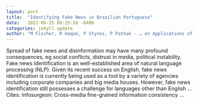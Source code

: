 ```yaml
---
layout: post
title:  "Identifying Fake News in Brazilian Portuguese"
date:   2022-06-25 08:25:58 -0400
categories: jekyll update
author: "M Fischer, R Haque, P Stynes, P Pathak - … on Applications of Natural Language to …, 2022"
---
```

Spread of fake news and disinformation may have many profound consequences, eg social conflicts, distrust in media, political instability. Fake news identification is an well-established area of natural language processing (NLP). Given its recent success on English, fake news identification is currently being used as a tool by a variety of agencies including corporate companies and big media houses. However, fake news identification still possesses a challenge for languages other than English …
Cites: ‪Infosurgeon: Cross-media fine-grained information consistency …‬  